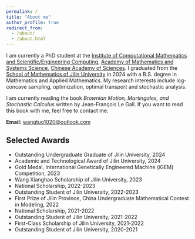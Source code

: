 ```yaml
---
permalink: /
title: "About me"
author_profile: true
redirect_from: 
  - /about/
  - /about.html
---
```




I am currently a PhD student at the [Institute of Computational Mathematics and Scientific/Engineering Computing](https://icmsec.cc.ac.cn/), [Academy of Mathematics and Systems Science](http://www.amss.ac.cn/), [Chinese Academy of Sciences](https://www.cas.ac.cn/). I graduated from the [School of Mathematics of Jilin University](https://math.jlu.edu.cn/) in 2024 with a B.S. degree in Mathematics and Applied Mathematics. My research interests include log-concave sampling, optimization, optimal transport and stochastic analysis.

I am currently reading the book *Brownian Motion, Martingales, and Stochastic Calculus* written by Jean-François Le Gall. If you want to read this book with me, feel free to contact me.

**Email:** wangtuo1020@outlook.com

## Selected Awards

- Outstanding Undergraduate Graduate of Jilin University, 2024
- Academic and Technological Award of Jilin University, 2024
- Gold Medal, International Genetically Engineered Machine (iGEM) Competition, 2023
- Wang Xianghao Scholarship of Jilin University, 2023
- National Scholarship, 2022-2023
- Outstanding Student of Jilin University, 2022-2023
- First Prize of Jilin Province, China Undergraduate Mathematical Contest in Modeling, 2022
- National Scholarship, 2021-2022
- Outstanding Student of Jilin University, 2021-2022
- First-Class Scholarship of Jilin University, 2021-2022
- Outstanding Student of Jilin University, 2020-2021






